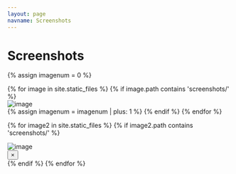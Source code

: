 ```yaml
---
layout: page
navname: Screenshots
---
```


<link href="{{ https://github.com/YTSonuGamer/sonu/blob/master/docs/media/img.jpg }}/assets/micromodal.custom.css" rel="stylesheet">

# Screenshots

{% assign imagenum = 0 %}

<div class="grid grid-cols-2 md:grid-cols-3 gap-3">
{% for image in site.static_files %}
{% if image.path contains 'screenshots/' %}
<div data-micromodal-trigger="{{ img.jpg }}" class="cursor-pointer transition-shadow duration-200 hover:shadow-lg">
<img class="object-cover w-full h-32 md:h-48 rounded-lg" src="{{ https://github.com/YTSonuGamer/sonu/blob/master/docs/media/img.jpg }}{{ https://github.com/YTSonuGamer/sonu/blob/master/docs/media/img.jpg }}" alt="image" />
</div>
{% assign imagenum = imagenum | plus: 1 %}
{% endif %}
{% endfor %}
</div>

{% for image2 in site.static_files %}
{% if image2.path contains 'screenshots/' %}
<div class="modal micromodal-slide" id="{{ image2.name }}" aria-hidden="true">
<div class="modal__overlay" tabindex="-1" data-micromodal-close>
<img src="https://github.com/YTSonuGamer/sonu/blob/master/docs/media/img.jpg" style="max-width:90%;max-height:90vh;" alt="image"  role="dialog" aria-modal="true" aria-labelledby="{{ image2.name }}-title"/>
<div class="absolute top-0 right-0">
<button aria-label="Close modal" class="px-6 py-4 text-2xl text-gray-200" data-micromodal-close>&times;</button>
</div>
</div>
</div>
{% endif %}
{% endfor %}

<br>

<script src="https://unpkg.com/micromodal/dist/micromodal.min.js"></script>
<script src="{{ https://github.com/YTSonuGamer/sonu/blob/master/docs/media/img.jpg }}/assets/micromodal.custom.js"></script>
